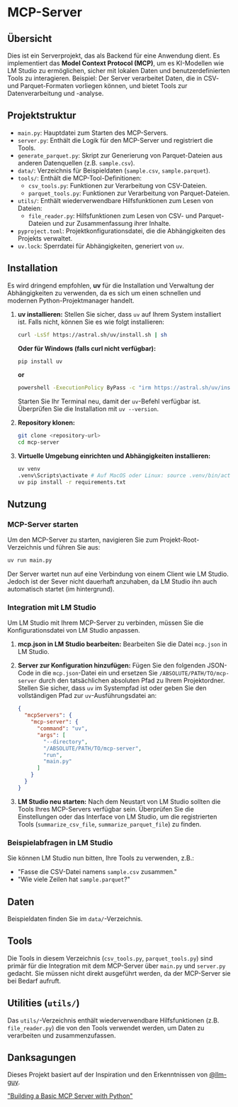 # MCP-Server

## Übersicht
Dies ist ein Serverprojekt, das als Backend für eine Anwendung dient. Es implementiert das **Model Context Protocol (MCP)**, um es KI-Modellen wie LM Studio zu ermöglichen, sicher mit lokalen Daten und benutzerdefinierten Tools zu interagieren. Beispiel: Der Server verarbeitet Daten, die in CSV- und Parquet-Formaten vorliegen können, und bietet Tools zur Datenverarbeitung und -analyse.

## Projektstruktur
- `main.py`: Hauptdatei zum Starten des MCP-Servers.
- `server.py`: Enthält die Logik für den MCP-Server und registriert die Tools.
- `generate_parquet.py`: Skript zur Generierung von Parquet-Dateien aus anderen Datenquellen (z.B. `sample.csv`).
- `data/`: Verzeichnis für Beispieldaten (`sample.csv`, `sample.parquet`).
- `tools/`: Enthält die MCP-Tool-Definitionen:
    - `csv_tools.py`: Funktionen zur Verarbeitung von CSV-Dateien.
    - `parquet_tools.py`: Funktionen zur Verarbeitung von Parquet-Dateien.
- `utils/`: Enthält wiederverwendbare Hilfsfunktionen zum Lesen von Dateien:
    - `file_reader.py`: Hilfsfunktionen zum Lesen von CSV- und Parquet-Dateien und zur Zusammenfassung ihrer Inhalte.
- `pyproject.toml`: Projektkonfigurationsdatei, die die Abhängigkeiten des Projekts verwaltet.
- `uv.lock`: Sperrdatei für Abhängigkeiten, generiert von `uv`.

## Installation
Es wird dringend empfohlen, **uv** für die Installation und Verwaltung der Abhängigkeiten zu verwenden, da es sich um einen schnellen und modernen Python-Projektmanager handelt.

1.  **uv installieren:**
    Stellen Sie sicher, dass `uv` auf Ihrem System installiert ist. Falls nicht, können Sie es wie folgt installieren:
    ```bash
    curl -LsSf https://astral.sh/uv/install.sh | sh
    ```
    **Oder für Windows (falls curl nicht verfügbar):**
    ```bash
    pip install uv
    ```
    **or**
    ```bash
    powershell -ExecutionPolicy ByPass -c "irm https://astral.sh/uv/install.ps1 | iex"
    ```
    
    Starten Sie Ihr Terminal neu, damit der `uv`-Befehl verfügbar ist. Überprüfen Sie die Installation mit `uv --version`.

2.  **Repository klonen:**
    ```bash
    git clone <repository-url>
    cd mcp-server
    ```

3.  **Virtuelle Umgebung einrichten und Abhängigkeiten installieren:**
    ```bash
    uv venv
    .venv\Scripts\activate # Auf MacOS oder Linux: source .venv/bin/activate
    uv pip install -r requirements.txt
    ```

## Nutzung

### MCP-Server starten
Um den MCP-Server zu starten, navigieren Sie zum Projekt-Root-Verzeichnis und führen Sie aus:
```bash
uv run main.py
```
Der Server wartet nun auf eine Verbindung von einem Client wie LM Studio. Jedoch ist der Sever nicht dauerhaft anzuhaben, da LM Studio ihn auch automatisch startet (im hintergrund).

### Integration mit LM Studio
Um LM Studio mit Ihrem MCP-Server zu verbinden, müssen Sie die Konfigurationsdatei von LM Studio anpassen.

1.  **mcp.json in LM Studio bearbeiten:**
    Bearbeiten Sie die Datei `mcp.json` in LM Studio.

2.  **Server zur Konfiguration hinzufügen:**
    Fügen Sie den folgenden JSON-Code in die `mcp.json`-Datei ein und ersetzen Sie `/ABSOLUTE/PATH/TO/mcp-server` durch den tatsächlichen absoluten Pfad zu Ihrem Projektordner. Stellen Sie sicher, dass `uv` im Systempfad ist oder geben Sie den vollständigen Pfad zur `uv`-Ausführungsdatei an:
    ```json
    {
      "mcpServers": {
        "mcp-server": {
          "command": "uv",
          "args": [
            "--directory",
            "/ABSOLUTE/PATH/TO/mcp-server",
            "run",
            "main.py"
          ]
        }
      }
    }
    ```

3.  **LM Studio neu starten:**
    Nach dem Neustart von LM Studio sollten die Tools Ihres MCP-Servers verfügbar sein. Überprüfen Sie die Einstellungen oder das Interface von LM Studio, um die registrierten Tools (`summarize_csv_file`, `summarize_parquet_file`) zu finden.

### Beispielabfragen in LM Studio
Sie können LM Studio nun bitten, Ihre Tools zu verwenden, z.B.:
*   "Fasse die CSV-Datei namens `sample.csv` zusammen."
*   "Wie viele Zeilen hat `sample.parquet`?"

## Daten
Beispieldaten finden Sie im `data/`-Verzeichnis.

## Tools
Die Tools in diesem Verzeichnis (`csv_tools.py`, `parquet_tools.py`) sind primär für die Integration mit dem MCP-Server über `main.py` und `server.py` gedacht. Sie müssen nicht direkt ausgeführt werden, da der MCP-Server sie bei Bedarf aufruft.

## Utilities (`utils/`)
Das `utils/`-Verzeichnis enthält wiederverwendbare Hilfsfunktionen (z.B. `file_reader.py`) die von den Tools verwendet werden, um Daten zu verarbeiten und zusammenzufassen.

## Danksagungen
Dieses Projekt basiert auf der Inspiration und den Erkenntnissen von [@llm-guy](https://github.com/llm-guy).

["Building a Basic MCP Server with Python"](https://medium.com/data-engineering-with-dremio/building-a-basic-mcp-server-with-python-4c34c41031ed)
